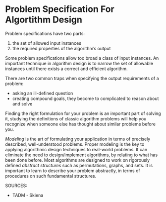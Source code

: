 # Problem Specification For Algortithm Design

Problem specifications have two parts:
1. the set of allowed input instances
1. the required properties of the algorithm’s output

Some problem specifications allow too broad a class of input instances. An important technique in algorithm design is to narrow the set of allowable instances until there exists a correct and efficient algorithm.

There are two common traps when specifying the output requirements of a problem:
* asking an ill-defined question
* creating compound goals, they become to complicated to reason about and solve

Finding the right formulation for your problem is an important part of solving it, studying the definitions of classic algorithm problems will help you recognize when someone else has thought about similar problems before you.

*Modeling* is the art of formulating your application in terms of precisely described, well-understood problems. Proper modeling is the key to applying algorithmic design techniques to real-world problems. It can eliminate the need to design/implement algorithms, by relating to what has been done before. Most algorithms are designed to work on rigorously defined *abstract structures* such as permutations, graphs, and sets. It is important to learn to describe your problem abstractly, in terms of procedures on such fundamental structures.

SOURCES:
* TADM - Skiena